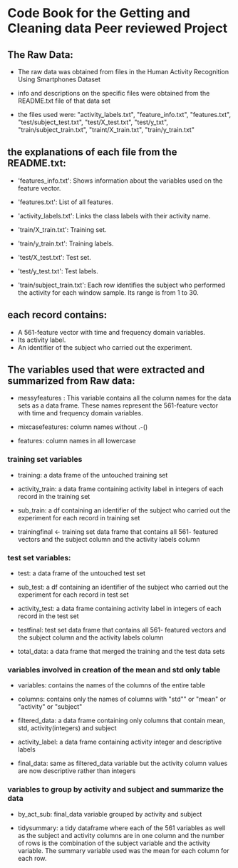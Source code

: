 # Code Book for the Getting and Cleaning data Peer reviewed Project

## The Raw Data:
- The raw data was obtained from files in the Human Activity Recognition Using Smartphones Dataset 

- info and descriptions on the specific files were obtained from the README.txt file of that data set

- the files used were: "activity_labels.txt", "feature_info.txt", "features.txt", "test/subject_test.txt", "test/X_test.txt", "test/y_txt", "train/subject_train.txt", "traint/X_train.txt", "train/y_train.txt" 

## the explanations of each file from the README.txt:
- 'features_info.txt': Shows information about the variables used on the feature vector.

- 'features.txt': List of all features.

- 'activity_labels.txt': Links the class labels with their activity name.

- 'train/X_train.txt': Training set.

- 'train/y_train.txt': Training labels.

- 'test/X_test.txt': Test set.

- 'test/y_test.txt': Test labels.

- 'train/subject_train.txt': Each row identifies the subject who performed the activity for each window sample. Its range is from 1 to 30. 

## each record contains:
- A 561-feature vector with time and frequency domain variables. 
- Its activity label. 
- An identifier of the subject who carried out the experiment.


## The variables used that were extracted and summarized from Raw data:
- messyfeatures : This variable contains all the column names for the data sets as a data frame. These names represent the 561-feature vector with time and frequency domain variables. 

- mixcasefeatures: column names without .-()

- features: column names in all lowercase

### training set variables 

- training: a data frame of the untouched training set

- activity_train: a data frame containing activity label in integers of each record in the training set 

- sub_train: a df containing an identifier of the subject who carried out the experiment for each record in training set

- trainingfinal <- training set data frame that contains all 561- featured vectors and the subject column and the activity labels column

### test set variables:

- test: a data frame of the untouched test set

- sub_test: a df containing an identifier of the subject who carried out the experiment for each record in test set

- activity_test: a data frame containing activity label in integers of each record in the test set 

- testfinal: test set data frame that contains all 561- featured vectors and the subject column and the activity labels column

- total_data: a data frame that merged the training and the test data sets 

### variables involved in creation of the mean and std only table

- variables: contains the names of the columns of the entire table

- columns: contains only the names of columns with "std"" or "mean" or "activity" or "subject" 

- filtered_data: a data frame containing only columns that contain mean, std, activity(integers) and subject  

- activity_label: a data frame containing activity integer and descriptive labels

- final_data: same as filtered_data variable but the activity column values are now descriptive rather than integers

### variables to group by activity and subject and summarize the data

- by_act_sub: final_data variable grouped by activity and subject

- tidysummary: a tidy dataframe where each of the 561 variables as well as the subject and activity columns are in one column and the number of rows is the combination of the subject variable and the activity variable. The summary variable used was the mean for each column for each row. 

